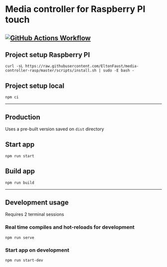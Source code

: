 # Media controller for Raspberry PI touch
[![GitHub Actions Workflow](https://github.com/EltonFaust/media-controller-rasp/workflows/Lint%20and%20build/badge.svg)](https://github.com/EltonFaust/media-controller-rasp/actions)
---

## Project setup Raspberry PI
```
curl -sL https://raw.githubusercontent.com/EltonFaust/media-controller-rasp/master/scripts/install.sh | sudo -E bash -
```

## Project setup local
```
npm ci
```
---
## Production

Uses a pre-built version saved on `dist` directory

## Start app
```
npm run start
```
## Build app
```
npm run build
```
---
## Development usage

Requires 2 terminal sessions

### Real time compiles and hot-reloads for development
```
npm run serve
```

### Start app on development
```
npm run start-dev
```
